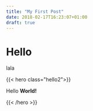 ```yaml
---
title: "My First Post"
date: 2018-02-17T16:23:07+01:00
draft: true
---
```


# Hello

lala

{{< hero class="hello2">}}<p>Hello <strong>World!</strong></p>{{< /hero >}}

